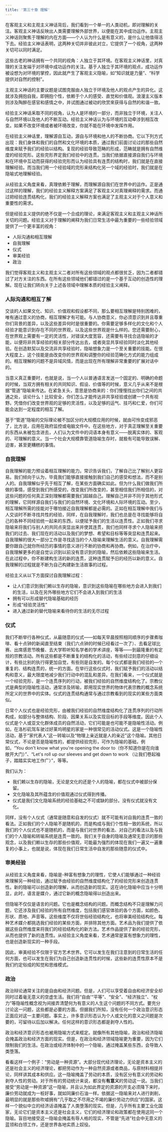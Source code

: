 ```yaml
---
title: '第三十章 理解'
---
```


在客观主义和主观主义神话背后，我们看到一个单一的人类动机，即对理解的关注。客观主义神话反映出人类需要理解外部世界，以便能在其中成功运作。主观主义神话则聚焦于理解的内在方面——个人认为什么是有意义的，是什么让他值得活下去。经验主义神话表明，这两种关切并非彼此对立，它提供了一个视角，这两种关切可以同时满足。

这些古老的神话拥有一个共同的视角：人独立于其环境。在客观主义神话里，对真理的关注发端于对环境中成功运作的关注。基于人独立于其环境的观点，成功运作被设想为对环境的掌控，因此就产生了客观主义隐喻，如“知识就是力量”、“科学提供对自然的控制”。

主观主义神话的主要议题是试图克服由人独立于环境及他人的观点产生的异化。这就涉及拥抱自我，即拥抱个性，依赖于个人的感受、直觉和价值观。浪漫主义版本则涉及陶醉在感官和感情之中，并试图通过被动的欣赏來获得与自然的和谐一致。

经验主义神话釆取不同的视角，认为人是环境的一部分，而非独立于环境，关注人与自然环境以及他人的不断互动。经验主义神话认为与环境的互动牵涉到相互改变。如果不改变环境或者被环境改变，你就不能在环境中发挥作用。

在经验主义神话里，理解源自互动，源自与环境和他人的不断协商。它以下列方式出现：我们身体和我们的自然和文化环境的本质，通过我们前面讨论过的那些自然维度来赋予我们的经验以结构。复现的经验导致范畴的形成，范畴就是拥有自然维度的经验完形。这些完形界定我们经验中的连贯。当我们依据直接源自我们与环境和在环境中互动而获得的经验完形而认为经验具有连贯的结构时，我们就是在直接理解经验。而当我们用一个经验域的完形来结构化另一个域的经验时，我们就是在隐喻式地理解经验。

从经验主义角度来看，真理依赖于理解，而理解源自我们在世界中的运作。正是通过这样的理解，我们的经验主义解释方案满足了客观主义对真理阐释的需求。而通过把经验连贯结构化，我们的经验主义解释方案也满足了主观主义对于个人意义和重要性的需求。

但是经验主义提供的绝不仅是一个合成的理论，来满足客观主义和主观主义神话所关切的问题。经验主义对于理解的阐释为我们日常生活中最为重要的一些经验领域提供了一个更丰富的视角：

- 人际沟通和相互理解
- 自我理解
- 仪式
- 审美经验
- 政治

我们觉得客观主义和主观主义二者对所有这些领域的观点都很贫乏，因为二者都错过了对方关注的东西。在所有这些领域他们都错过的是一个基于互动的创造性的理解。现在让我们转向关于上述各领域中理解本质的经验主义阐释。

### 人际沟通和相互了解

交谈的人如果文化、知识、价值观和假设都不同，那么要相互理解是特别困难的，唯有通过意义的协商，相互理解才有可能。与人协商意义，你必须意识到并且尊重你们背景的差异，以及这些差异何时是很重要的。你需要足够多样化的文化和个人经验才能意识到存在不同的世界观，以及这些世界观是什么样的。您还需要耐心，在世界观上需要有一定的灵活性，对错误大度宽容，还需要有寻找合适隐喻的才能，以便将非共享经验的相关部分传达出去，或者突显共享经验同时淡化其他经验。在创造默契以及交流非共享经验时，隐喻想象力是一个至关重要的技能。在很大程度上，这个技能是由改变你的世界观和调整你的经验范畴化方式的能力组成的。相互理解的问题不是异域风情，而是出现在所有理解非常重要的扩展对话中的。

当意义真正重要时，也就是说，当一个人以普通语言发送一个固定的、明确的命题的时候，当双方拥有相关的共同知识、假设、价值等的时候，意义几乎从来不是根据“管道”隐喻来传达。在紧急关头，意思是协商来的：你们慢慢找出你们之间的共通之处，谈论什么！比较安全，你们怎么才能传达非共享经验或创建一个共有视野。凭借你们改变世界观的足够的灵活性，以及足够的运气、技巧和仁爱，你们可能会达到一定程度的相互了解。

基于“管道”隐喻的交际理论被不加区分的大规模应用的时候，就由可怜变成邪恶了，比方说，应用在政府监控或电脑文件中。在这些地方，对于真正理解至关重要的东西从未被包含进去，人们认为文件中的词语本身有意义——脱离实体的、客观的、可理解的意义。当一个社会大规模靠管道隐喻生存时，就极有可能导致误解、迫害，甚至更糟糕的事情。

### 自我理解

自我理解的能力预设着相互理解的能力。常识告诉我们，了解自己比了解别人更容易。我们倾向于认为，毕竟我们能够直接接触到我们自己的感受和想法，而不是别人的。自我理解似乎先于相互了解，在某些方面确实如此。但为什么我们做我们所做的事情，感受到我们所感受的，改变我们所改变的，甚至相信我们所相信的，对这些问题的任何真正深刻理解都需要我们超越自己。理解自己并非不同于其他形式的理解，它同样源自我们与我们的自然环境、文化环境和人际环境的互动。至少，相互理解所需的技能对于哪怕接近自我理解都是必需的。正如在相互理解中我们与人交谈时不断寻找共性的经验，同样，在自我理解时，我们也总是在寻找能够将自己的各种不同经验统一起来的东西，以便陚予我们的生活以连贯性。正如我们寻求隐喻来将我们与别人的共同点突显出来并使其连贯，我们也同样寻求个人隐喻来把我们的过去、我们现在的活动以及我们的梦想、希望和目标等等突显和连贯起来。自我理解的很大一部分工作是寻找适当的个人隐喻来理解生活的意义。自我理解需要你跟自己就你所经历的事情的意义进行不断的协商和再协商。例如，在治疗中，自我理解更多的是自觉认识到以前没有意识到的隐喻，然后依赖这些隐喻来生活。在此过程中，你不断建构生活的新的连贯，这种连贯賦予旧的经历以新的意义。自我理解的过程就是不断为自己构建新生活故事的过程。

经验主义从以下方面探讨自我理解过程：

- 让人们意识到我们赖以生存的隐喻，意识到这些隐喻在哪些地方会进入到我们的生活，以及在另外哪些地方它们不会进入到我们的生活
- 拥有可以形成替代隐喻基础的经历
- 形成“经验灵活性”
- 进入通过新的替代隐喻来看待你的生活的无尽过程

### 仪式

我们不断举行各种仪式，从最随意的仪式——如每天早晨按照相同顺序的步骤煮咖啡、看十点钟的新闻直至结束（我们六点钟的时候已经看过一次了）、去看足球比赛、出席感恩节晚餐、去大学聆听知名学者的学术讲座，等等——到最隆重的有定规的宗教活动。所有这些都是不断重复的结构化的活动，有些经过刻意的仔细设计，有些比别的执行得更加自觉，有些则是自发的。每个仪式都是我们经验的—个重复的、结构连贯的，统一的方面。在举行这些仪式时，我们赋予我们的活动以结构和意义，最大限度地减少我们行动中的混乱和差异。在我们看来，一个仪式就是一个经验完形，是一个连贯序列的行动，被我们经验的自然维度结构化了。宗教仪式是典型的隐喻性活动，通常涉及转喻，即用现实世界的物体代表宗教的概念系统所定义的世界中的实体。仪式的连贯结构通常与通过宗教看到的现实的某些方面类似。

日常个人仪式也是经验完形，由被我们经验的自然维度结构化了连贯序列的行动所构成，如部分与整体结构、阶段、因果关系以及实现目标的手段等维度。因此个人仪式是个人或亚文化群体成员的自然活动，它们可能是也可能不是隐喻性活动。例如，在洛杉矶驾车驶过好莱坞明星的家是一种很常见的活动仪式。这是一个隐喻性活动，基于“家代表人”这一转喻以及“物理上亲近就是人的亲近”这个隐喻。其他日常仪式，不论是否是隐喻性的，都提供经验完形，可作为隐喻的基础，例如，“You don't know what you're opening the door to（你不知道你是在向谁敞开大门）”、“Let's roll up our sleeves and get down to work （让我们卷起袖子，踏踏实实地工作广）”，等等。

我们认为：

- 我们赖以生存的隐喻，无论是文化的还是个人的隐喻，都在仪式中被部分保留。
- 文化隐喻及其所蕴含的价值观通过仪式得到传播。
- 仪式是我们文化隐喻系统的经验基础之不可或缺的部分。没有仪式就没有文化。

同样，没有个人仪式（通常是随意和自发的仪式）就不可能有对自我的连贯一致的看法。正如我们的个人隐喻不是随机的，而是构成与我们个性相一致的系统，所以我们的个人仪式也不是随机的，而是与我们对世界的看法、对自己的看法以及与我们的个人隐喻和转喻系统是连贯一致的。我们关于自身的隐喻及通常无意识的那些观念，以及我们赖以生存的那些价值观，可能最为强烈的体现在我们一遍又一遍重复的小事上，也就是说，体现在我们日常生活中自发的那些随意的仪式中。

### 审美经验

从经验主义角度来看，隐喻是-种富有想象力的理性，它使人们能够通过一种经验來理解另一种经验，通过赋予由经验的自然维度结构化了的经验完形来创造连贯性。新的隐喻可以创造新的理解，从而创造新的现实。这在诗化隐喻中应当十分明显，此时，语言是媒介，通过它新的概念隐喻得以创造出来。

但隐喻不仅仅是语言的问题。它也是概念结构的问题。而概念结构不只是理解力问题，它还涉及我们经验的所有自然维度，包括我们感官体验的各个方面，如颜色、形状、质地、声音等。这些维度不仅将世俗经验结构化，也将审美经验结构化。每种艺术媒介都挑选我们经验的某些方面，并排除其他方面。艺术品为我们提供了依据这些自然维度来将我们的经验结构化的新方法。艺术作品提供了新的经验完形，从而也提供了新的连贯性。从经验主义角度来看，艺术通常是富有想象力的理性，也是创造新现实的一种手段。

因此，审美经验不仅限于官方艺术世界。它可以发生在我们注意到的日常生活的任何方面，也可以发生在我们为自己创造新连贯性的时候，这些新的连贯性原本不是我们约定俗成的知觉和思维模式。

### 政治

政治辩论通常关注的是自由和经济问题。但是，人们可以享受着自由和经济安全却同时过着毫无意义的空虚生活。我们将“自由'“平等”、“安全”、“经济独立”、“权力”等隐喻性概念视为间接弄清楚何为有意义的人生这个问题的不同方式。要充分讨论这一问题，这些都是必要的方面。但据我们所知，没有任何一个政治意识形态正面应对这一主要问题。事实上，许多意识形态认为个人或文化的意义之问题是次要的，可留待以后加以解决。任何这样的意识形态都是剥夺人性的。

政治和经济意识形态也被用隐喻方式来框定。就像所有其他隐喻，政治和经济隐喻会掩盖政治和经济方面的现实。但是，在政治和经济领域隐喻更为重要，因为它们限制我们的生活。在政治或经济体制中的一个隐喻，通过掩盖某些东西，会导致人类堕落。

看看这样一个例子：“劳动是一种资源”。大部分现代经济理论，无论是资本主义的还是社会主义的经济理论，都把劳动作为一种自然资源或者商品，与原材料相提并论，同样讲其成本和供应。这一隐喻掩盖了劳动的本质，没有区分有意义的劳动和剥夺人性的劳动。对于所有的劳动统计来说，都没有**有意义**的劳动这一说。当我们接受“劳动是一种资源”这一隐喻，并且认为如此界定的资源的开支必须降下来时，廉价劳动就成为一桩好事，就如同廉价石油一样。依据这一隐喻来对人进行剥削，最明显的就是那些吹嘘拥有“几乎取之不尽用之不竭的廉价劳动力供应”的国家。这样一个貌似中立的经济话语掩盖了人类堕落的现实。但是，几乎所有主要工业化国家，无论它们是资本主义还是社会主义，它们的经济理论和政策都在使用这同一个隐喻。盲目地接受这一隐喻会掩盖有辱人格的现实，不管是“先进”社会中无意义的蓝领和白领工作，还是世界各地实质上奴役。
